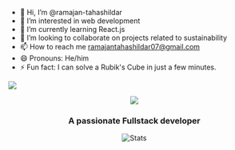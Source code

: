 - 👋 Hi, I’m @ramajan-tahashildar
- 👀 I’m interested in web development 
- 🌱 I’m currently learning React.js
- 💞️ I’m looking to collaborate on projects related to sustainability
- 📫 How to reach me ramajantahashildar07@gmail.com
- 😄 Pronouns: He/him
- ⚡ Fun fact: I can solve a Rubik's Cube in just a few minutes.

![](https://komarev.com/ghpvc/?username=ramajan-tahashildar&colour=ff69b4)

<p align="center">
  <a href="https://github.com/ramajan-tahashildar">
    <img src="https://readme-typing-svg.herokuapp.com/?lines=Hey,Ramajan%20Tahashildar%20👨‍💻&font=Arial%3Abold&center=true&width=650&height=120&color=87CEEB&vCenter=true&size=45">
  </a>
</p>
<h3 align="center">A passionate Fullstack developer</h3>
<p align="center">
    <img src="https://github-readme-stats.vercel.app/api?username=ramajan-tahashildar&count_private=true&show_icons=true&theme=radical" alt="Stats"/> 
</p>


<!---
ramajan-tahashildar/ramajan-tahashildar is a ✨ special ✨ repository because its `README.md` (this file) appears on your GitHub profile.
You can click the Preview link to take a look at your changes.
--->
